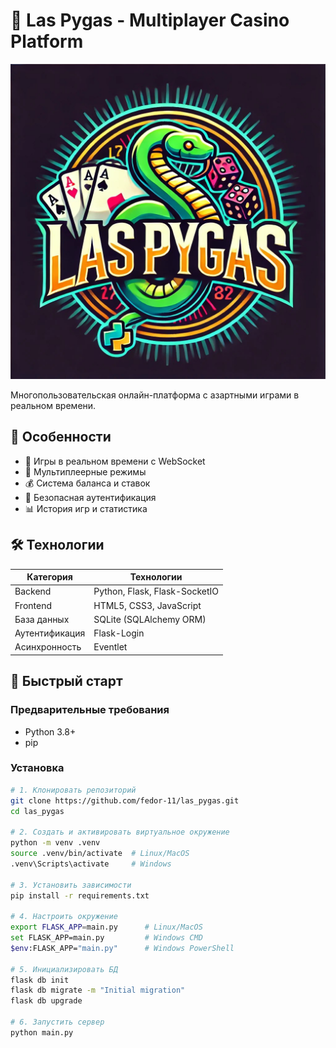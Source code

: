# 🎰 Las Pygas - Multiplayer Casino Platform

![Casino Banner](static/images/logo.jpg)

Многопользовательская онлайн-платформа с азартными играми в реальном времени.

## 🌟 Особенности

- 🚀 Игры в реальном времени с WebSocket
- 👥 Мультиплеерные режимы
- 💰 Система баланса и ставок
- 🔐 Безопасная аутентификация
- 📊 История игр и статистика

## 🛠 Технологии

| Категория       | Технологии                          |
|-----------------|-------------------------------------|
| Backend         | Python, Flask, Flask-SocketIO       |
| Frontend        | HTML5, CSS3, JavaScript             |
| База данных     | SQLite (SQLAlchemy ORM)             |
| Аутентификация  | Flask-Login                         |
| Асинхронность   | Eventlet                            |

## 🚀 Быстрый старт

### Предварительные требования
- Python 3.8+
- pip

### Установка

```bash
# 1. Клонировать репозиторий
git clone https://github.com/fedor-11/las_pygas.git
cd las_pygas

# 2. Создать и активировать виртуальное окружение
python -m venv .venv
source .venv/bin/activate  # Linux/MacOS
.venv\Scripts\activate     # Windows

# 3. Установить зависимости
pip install -r requirements.txt

# 4. Настроить окружение
export FLASK_APP=main.py      # Linux/MacOS
set FLASK_APP=main.py         # Windows CMD
$env:FLASK_APP="main.py"      # Windows PowerShell

# 5. Инициализировать БД
flask db init
flask db migrate -m "Initial migration"
flask db upgrade

# 6. Запустить сервер
python main.py